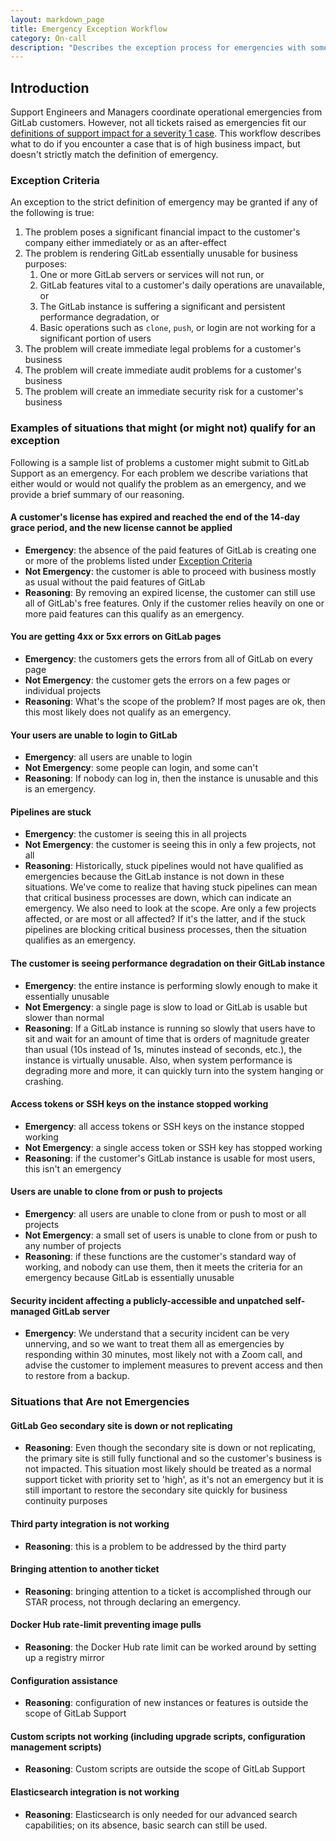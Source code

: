 ```yaml
---
layout: markdown_page
title: Emergency Exception Workflow
category: On-call
description: "Describes the exception process for emergencies with some examples"
---
```


## Introduction

Support Engineers and Managers coordinate operational emergencies from GitLab customers. However, not all tickets raised as emergencies
fit our [definitions of support impact for a severity 1 case](https://about.gitlab.com/support/definitions/#severity-1). This workflow
describes what to do if you encounter a case that is of high business impact, but doesn't strictly match the definition of emergency.

### Exception Criteria

An exception to the strict definition of emergency may be granted if any of the following is true:

1. The problem poses a significant financial impact to the customer's company either immediately or as an after-effect
1. The problem is rendering GitLab essentially unusable for business purposes:
    1. One or more GitLab servers or services will not run, or
    1. GitLab features vital to a customer's daily operations are unavailable, or
    1. The GitLab instance is suffering a significant and persistent performance degradation, or
    1. Basic operations such as `clone`, `push`, or login are not working for a significant portion of users
1. The problem will create immediate legal problems for a customer's business
1. The problem will create immediate audit problems for a customer's business
1. The problem will create an immediate security risk for a customer's business

### Examples of situations that might (or might not) qualify for an exception

Following is a sample list of problems a customer might submit to GitLab Support as an emergency. For each problem we describe variations that either would or would not qualify the problem as an emergency, and we provide a brief summary of our reasoning.

#### A customer's license has expired and reached the end of the 14-day grace period, and the new license cannot be applied

- **Emergency**:  the absence of the paid features of GitLab is creating one or more of the problems listed under [Exception Criteria](#exception-criteria)
- **Not Emergency**:  the customer is able to proceed with business mostly as usual without the paid features of GitLab
- **Reasoning**:  By removing an expired license, the customer can still use all of GitLab's free features. Only if the customer relies heavily on one or more paid features can this qualify as an emergency.

#### You are getting 4xx or 5xx errors on GitLab pages

- **Emergency**:  the customers gets the errors from all of GitLab on every page
- **Not Emergency**:  the customer gets the errors on a few pages or individual projects
- **Reasoning**:  What's the scope of the problem? If most pages are ok, then this most likely does not qualify as an emergency.

#### Your users are unable to login to GitLab

- **Emergency**:  all users are unable to login
- **Not Emergency**:  some people can login, and some can't
- **Reasoning**:  If nobody can log in, then the instance is unusable and this is an emergency.

#### Pipelines are stuck

- **Emergency**:  the customer is seeing this in all projects
- **Not Emergency**:  the customer is seeing this in only a few projects, not all
- **Reasoning**:  Historically, stuck pipelines would not have qualified as emergencies because the GitLab instance is not down in these situations. We've come to realize that having stuck pipelines can mean that critical business processes are down, which can indicate an emergency. We also need to look at the scope. Are only a few projects affected, or are most or all affected? If it's the latter, and if the stuck pipelines are blocking critical business processes, then the situation qualifies as an emergency.

#### The customer is seeing performance degradation on their GitLab instance

- **Emergency**:  the entire instance is performing slowly enough to make it essentially unusable
- **Not Emergency**:  a single page is slow to load or GitLab is usable but slower than normal
- **Reasoning**:  If a GitLab instance is running so slowly that users have to sit and wait for an amount of time that is orders of magnitude greater than usual (10s instead of 1s, minutes instead of seconds, etc.), the instance is virtually unusable. Also, when system performance is degrading more and more, it can quickly turn into the system hanging or crashing.

#### Access tokens or SSH keys on the instance stopped working

- **Emergency**:  all access tokens or SSH keys on the instance stopped working
- **Not Emergency**:  a single access token or SSH key has stopped working
- **Reasoning**:  if the customer's GitLab instance is usable for most users, this isn't an emergency

#### Users are unable to clone from or push to projects

- **Emergency**:  all users are unable to clone from or push to most or all projects
- **Not Emergency**:  a small set of users is unable to clone from or push to any number of projects
- **Reasoning**:  if these functions are the customer's standard way of working, and nobody can use them, then it meets the criteria for an emergency because GitLab is essentially unusable

#### Security incident affecting a publicly-accessible and unpatched self-managed GitLab server

- **Emergency**:  We understand that a security incident can be very unnerving, and so we want to treat them all as emergencies by responding within 30 minutes, most likely not with a Zoom call, and advise the customer to implement measures to prevent access and then to restore from a backup.

### Situations that Are not Emergencies

#### GitLab Geo secondary site is down or not replicating

- **Reasoning**:  Even though the secondary site is down or not replicating, the primary site is still fully functional and so the customer's business is not impacted. This situation most likely should be treated as a normal support ticket with priority set to 'high', as it's not an emergency but it is still important to restore the secondary site quickly for business continuity purposes

#### Third party integration is not working

- **Reasoning**:  this is a problem to be addressed by the third party

#### Bringing attention to another ticket

- **Reasoning**:  bringing attention to a ticket is accomplished through our STAR process, not through declaring an emergency.

#### Docker Hub rate-limit preventing image pulls

- **Reasoning**:  the Docker Hub rate limit can be worked around by setting up a registry mirror

#### Configuration assistance

- **Reasoning**:  configuration of new instances or features is outside the scope of GitLab Support

#### Custom scripts not working (including upgrade scripts, configuration management scripts)

- **Reasoning**:  Custom scripts are outside the scope of GitLab Support

#### Elasticsearch integration is not working

- **Reasoning**:  Elasticsearch is only needed for our advanced search capabilities; on its absence, basic search can still be used.
